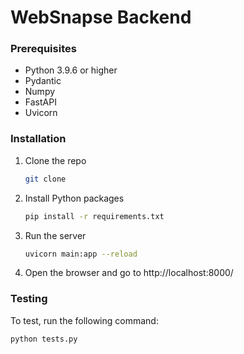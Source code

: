 # WebSnapse Backend

### Prerequisites

- Python 3.9.6 or higher
- Pydantic
- Numpy
- FastAPI
- Uvicorn

### Installation

1. Clone the repo
   ```sh
   git clone
   ```
2. Install Python packages
   ```sh
   pip install -r requirements.txt
   ```
3. Run the server
   ```sh
   uvicorn main:app --reload
   ```
4. Open the browser and go to http://localhost:8000/

### Testing

To test, run the following command:

```sh
python tests.py
```
